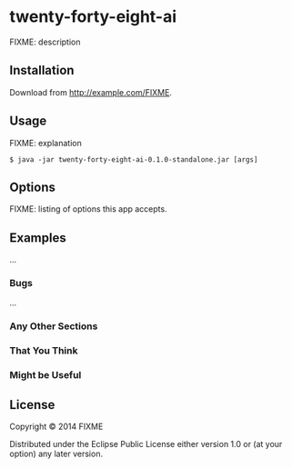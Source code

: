 # twenty-forty-eight-ai

FIXME: description

## Installation

Download from http://example.com/FIXME.

## Usage

FIXME: explanation

    $ java -jar twenty-forty-eight-ai-0.1.0-standalone.jar [args]

## Options

FIXME: listing of options this app accepts.

## Examples

...

### Bugs

...

### Any Other Sections
### That You Think
### Might be Useful

## License

Copyright © 2014 FIXME

Distributed under the Eclipse Public License either version 1.0 or (at
your option) any later version.
